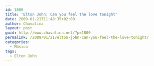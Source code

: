 ```yaml
---
id: 1800
title: 'Elton John: Can you feel the love tonight'
date: 2009-01-21T11:48:35+02:00
author: Chavalina
layout: post
guid: http://www.chavalina.net/?p=1800
permalink: /2009/01/21/elton-john-can-you-feel-the-love-tonight/
categories:
  - Música
tags:
  - Elton John
---
```

